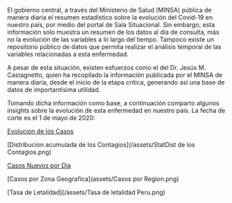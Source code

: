 El gobierno central, a través del Ministerio de Salud (MINSA) pública de manera diaria el resumen estadístico sobre la evolución del Covid-19 en nuestro país, por medio del portal de Sala Situacional. Sin embargo, esta información solo muestra un resumen de los datos al día de consulta, más no la evolución de las variables a lo largo del tiempo. Tampoco existe un repositorio público de datos que permita realizar el análisis temporal de las variables relacionadas a esta enfermedad.

A pesar de esta situación, existen esfuerzos como el del Dr. Jesús M. Castagnetto, quien ha recopilado la información publicada por el MINSA de manera diaria, desde el inicio de la etapa crítica, generando así una base de datos de importantísima utilidad.

Tomando dicha información como base, a continuación comparto algunos insights sobre la evolución de esta enfermedad en nuestro país. La fecha de corte es el 1 de mayo de 2020:

[Evolucion de los Casos](/assets/evolucion-de-casos.html)

[Distribucion acumulada de los Contagios](/assets/StatDist de los Contagios.png)

[Casos Nuevos por Dia](/assets/casos-por-dia.html)

[Casos por Zona Geografica](assets/Casos por Region.png)

[Tasa de Letalidad](/assets/Tasa de letalidad Peru.png)


